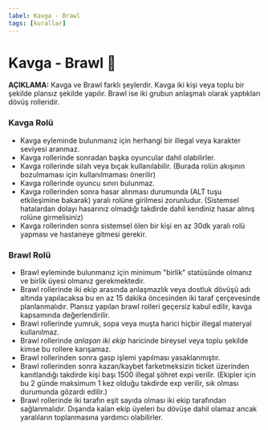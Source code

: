 ```yaml
---
label: Kavga - Brawl
tags: [kurallar]
---
```


# Kavga - Brawl :facepunch:

**AÇIKLAMA:** Kavga ve Brawl farklı şeylerdir. Kavga iki kişi veya toplu bir şekilde plansız şekilde yapılır. Brawl ise iki grubun anlaşmalı olarak yaptıkları dövüş rolleridir.
### Kavga Rolü
- Kavga eyleminde bulunmanız için herhangi bir illegal veya karakter seviyesi aranmaz.
- Kavga rollerinde sonradan başka oyuncular dahil olabilirler.
- Kavga rollerinde silah veya bıçak kullanılabilir. (Burada rolün akışının bozulmaması için kullanılmaması önerilir)
- Kavga rollerinde oyuncu sınırı bulunmaz.
- Kavga rollerinden sonra hasar alınması durumunda (ALT tuşu etkileşimine bakarak) yaralı rolüne girilmesi zorunludur. (Sistemsel hatalardan dolayı hasarınız olmadığı takdirde dahil kendiniz hasar almış rolüne girmelisiniz)
- Kavga rollerinden sonra sistemsel ölen bir kişi en az 30dk yaralı rolü yapması ve hastaneye gitmesi gerekir. 
### Brawl Rolü
- Brawl eyleminde bulunmanız için minimum "birlik" statüsünde olmanız ve birlik üyesi olmanız gerekmektedir.
- Brawl rollerinde iki ekip arasında anlaşmazlık veya dostluk dövüşü adı altında yapılacaksa bu en az 15 dakika öncesinden iki taraf çerçevesinde planlanmalıdır. Plansız yapılan brawl rolleri geçersiz kabul edilir, kavga kapsamında değerlendirilir.
- Brawl rollerinde yumruk, sopa veya muşta harici hiçbir illegal materyal kullanılmaz.
- Brawl rollerinde *anlaşan iki ekip* haricinde bireysel veya toplu şekilde kimse bu rollere karışamaz.
- Brawl rollerinden sonra gasp işlemi yapılması yasaklanmıştır.
- Brawl rollerinden sonra kazan/kaybet farketmeksizin ticket üzerinden kanıtlandığı takdirde kişi başı 1500 illegal şöhret expi verilir. (Ekipler için bu 2 günde maksimum 1 kez olduğu takdirde exp verilir, sık olması durumunda gözardı edilir.)  
- Brawl rollerinde iki tarafın eşit sayıda olması iki ekip tarafından sağlanmalıdır. Dışarıda kalan ekip üyeleri bu dövüşe dahil olamaz ancak yaralıların toplanmasına yardımcı olabilirler.